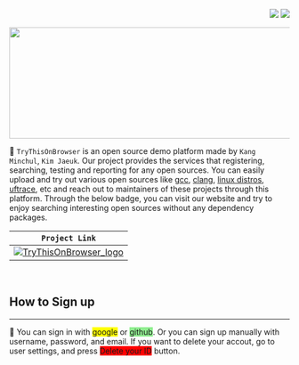 <p align="right"><img src="https://img.shields.io/badge/Kang_Minchul-181717?style=&logo=github&logoColor=white&link=https://github.com/kangtegong"> <img src="https://img.shields.io/badge/Kim_Jaeuk-220052?style=&logo=github&logoColor=white&link=https://github.com/zzxx3081"></p>

<!-- Main Logo -->
<p align="center"><img src="https://user-images.githubusercontent.com/74658309/179363100-f119d8b7-849f-4a6c-9dba-5c2d30047215.svg"height="200px" width="700px"></p>

:herb: `TryThisOnBrowser` is an open source demo platform made by `Kang Minchul`, `Kim Jaeuk`. Our project provides the services that
registering, searching, testing and reporting for any open sources. You can easily upload and try out various open sources like [gcc](http://gcc.gnu.org/), [clang](https://clang.llvm.org/), [linux distros](https://distrowatch.com/), [uftrace](https://github.com/namhyung/uftrace), etc and reach out to maintainers of these projects through this platform. Through the below badge, you can visit our website and try to enjoy searching interesting open sources without any dependency packages.

<!-- Badge -->

|                                                                         `Project Link`                                                                          |
| :-------------------------------------------------------------------------------------------------------------------------------------------------------------: |
| [![TryThisOnBrowser_logo](https://user-images.githubusercontent.com/74658309/179361886-25a20165-bd00-462a-84d4-1b5024e5a533.svg)](http://trythisonbrowser.com/) |

<!-- Sign up-->
</br>

## How to Sign up

---

:herb: You can sign in with <span style="background-color:yellow">google</span> or <span style="background-color:lightgreen">github</span>. Or you can sign up manually with username, password, and email. If you want to delete your accout, go to user settings, and press <span style="background-color:red">Delete your ID</span> button.

